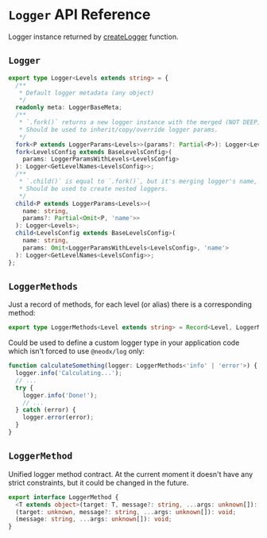 # `Logger` API Reference

Logger instance returned by [createLogger](./create-logger.md) function.

## `Logger`

```typescript
export type Logger<Levels extends string> = {
  /**
   * Default logger metadata (any object)
   */
  readonly meta: LoggerBaseMeta;
  /**
   * `.fork()` returns a new logger instance with the merged (NOT DEEP) params.
   * Should be used to inherit/copy/override logger params.
   */
  fork<P extends LoggerParams<Levels>>(params?: Partial<P>): Logger<Levels>;
  fork<LevelsConfig extends BaseLevelsConfig>(
    params: LoggerParamsWithLevels<LevelsConfig>
  ): Logger<GetLevelNames<LevelsConfig>>;
  /**
   * `.child()` is equal to `.fork()`, but it's merging logger's name, passed as the first argument.
   * Should be used to create nested loggers.
   */
  child<P extends LoggerParams<Levels>>(
    name: string,
    params?: Partial<Omit<P, 'name'>>
  ): Logger<Levels>;
  child<LevelsConfig extends BaseLevelsConfig>(
    name: string,
    params: Omit<LoggerParamsWithLevels<LevelsConfig>, 'name'>
  ): Logger<GetLevelNames<LevelsConfig>>;
};
```

## `LoggerMethods`

Just a record of methods, for each level (or alias) there is a corresponding method:

```typescript
export type LoggerMethods<Level extends string> = Record<Level, LoggerMethod>;
```

Could be used to define a custom logger type in your application code which isn't forced to use `@neodx/log` only:

```typescript
function calculateSomething(logger: LoggerMethods<'info' | 'error'>) {
  logger.info('Calculating...');
  // ...
  try {
    logger.info('Done!');
    // ...
  } catch (error) {
    logger.error(error);
  }
}
```

## `LoggerMethod`

Unified logger method contract.
At the current moment it doesn't have any strict constraints, but it could be changed in the future.

```typescript
export interface LoggerMethod {
  <T extends object>(target: T, message?: string, ...args: unknown[]): void;
  (target: unknown, message?: string, ...args: unknown[]): void;
  (message: string, ...args: unknown[]): void;
}
```
